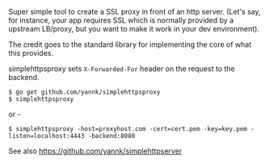 Super simple tool to create a SSL proxy in front of an http server.
(Let's say, for instance, your app requires SSL which is normally provided by a upstream LB/proxy, but you want to make it work in your dev environment).

The credit goes to the standard library for implementing the core of
what this provides.

simplehttpsproxy sets `X-Forwarded-For` header on the request to the backend.

    $ go get github.com/yannk/simplehttpsproxy
    $ simplehttpsproxy

or -

    $ simplehttpsproxy -host=proxyhost.com -cert=cert.pem -key=key.pem -listen=localhost:4443 -backend:8080

See also https://github.com/yannk/simplehttpserver
